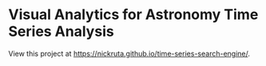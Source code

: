 # Visual Analytics for Astronomy Time Series Analysis

View this project at https://nickruta.github.io/time-series-search-engine/.
